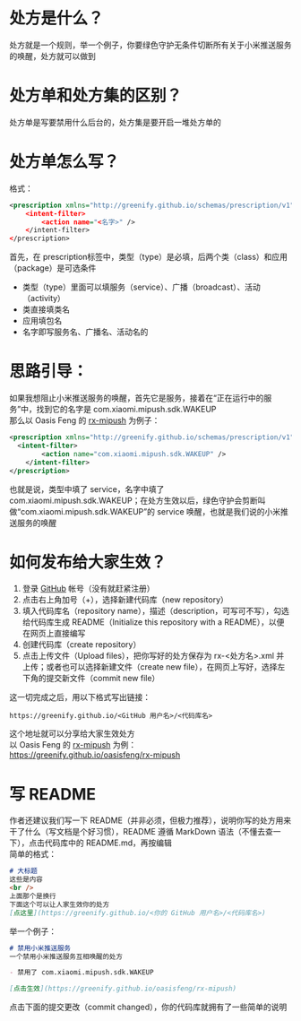# 处方是什么？
处方就是一个规则，举一个例子，你要绿色守护无条件切断所有关于小米推送服务的唤醒，处方就可以做到

# 处方单和处方集的区别？
处方单是写要禁用什么后台的，处方集是要开启一堆处方单的

# 处方单怎么写？
格式：

```xml
<prescription xmlns="http://greenify.github.io/schemas/prescription/v1" type="<类型>" class:"<类>" package:"<应用>">
    <intent-filter>
        <action name="<名字>" />
    </intent-filter>
</prescription>
```

首先，在 prescription标签中，类型（type）是必填，后两个类（class）和应用（package）是可选条件
<br />
- 类型（type）里面可以填服务（service）、广播（broadcast）、活动（activity）
- 类直接填类名
- 应用填包名
- 名字即写服务名、广播名、活动名的

# 思路引导：
如果我想阻止小米推送服务的唤醒，首先它是服务，接着在“正在运行中的服务”中，找到它的名字是 com.xiaomi.mipush.sdk.WAKEUP
<br />
那么以 Oasis Feng 的 [rx-mipush](https://greenify.github.io/oasisfeng/rx-mipush) 为例子：

```xml
<prescription xmlns="http://greenify.github.io/schemas/prescription/v1" type="service">
  <intent-filter>
        <action name="com.xiaomi.mipush.sdk.WAKEUP" />
    </intent-filter>
</prescription>
```

也就是说，类型中填了 service，名字中填了 com.xiaomi.mipush.sdk.WAKEUP；在处方生效以后，绿色守护会剪断叫做“com.xiaomi.mipush.sdk.WAKEUP”的 service 唤醒，也就是我们说的小米推送服务的唤醒
# 如何发布给大家生效？
1. 登录 [GitHub](https://github.com) 帐号（没有就赶紧注册）
2. 点击右上角加号（+），选择新建代码库（new repository）
3. 填入代码库名（repository name），描述（description，可写可不写），勾选给代码库生成 README（Initialize this repository with a README），以便在网页上直接编写
4. 创建代码库（create repository）
5. 点击上传文件（Upload files），把你写好的处方保存为 rx-<处方名>.xml 并上传；或者也可以选择新建文件（create new file），在网页上写好，选择左下角的提交新文件（commit new file）

这一切完成之后，用以下格式写出链接：

```url
https://greenify.github.io/<GitHub 用户名>/<代码库名>
```

这个地址就可以分享给大家生效处方
<br />
以 Oasis Feng 的 [rx-mipush](https://greenify.github.io/oasisfeng/rx-mipush) 为例：
<br />
https://greenify.github.io/oasisfeng/rx-mipush

# 写 README
作者还建议我们写一下 README（并非必须，但极力推荐），说明你写的处方用来干了什么（写文档是个好习惯），README 遵循 MarkDown 语法（不懂去查一下），点击代码库中的 README.md，再按编辑
<br />
简单的格式：

```markdown
# 大标题
这些是内容
<br />
上面那个是换行
下面这个可以让人家生效你的处方
[点这里](https://greenify.github.io/<你的 GitHub 用户名>/<代码库名>)
```

举一个例子：

```markdown
# 禁用小米推送服务
一个禁用小米推送服务互相唤醒的处方

- 禁用了 com.xiaomi.mipush.sdk.WAKEUP

[点击生效](https://greenify.github.io/oasisfeng/rx-mipush)
```
点击下面的提交更改（commit changed），你的代码库就拥有了一些简单的说明
